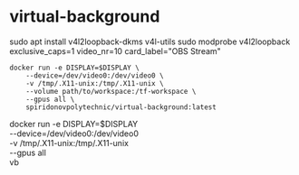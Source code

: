 # virtual-background

sudo apt install v4l2loopback-dkms v4l-utils
sudo modprobe v4l2loopback exclusive_caps=1 video_nr=10 card_label="OBS Stream"


```
docker run -e DISPLAY=$DISPLAY \
    --device=/dev/video0:/dev/video0 \
    -v /tmp/.X11-unix:/tmp/.X11-unix \
    --volume path/to/workspace:/tf-workspace \
    --gpus all \
    spiridonovpolytechnic/virtual-background:latest
```

docker run -e DISPLAY=$DISPLAY \
    --device=/dev/video0:/dev/video0 \
    -v /tmp/.X11-unix:/tmp/.X11-unix \
    --gpus all \
    vb